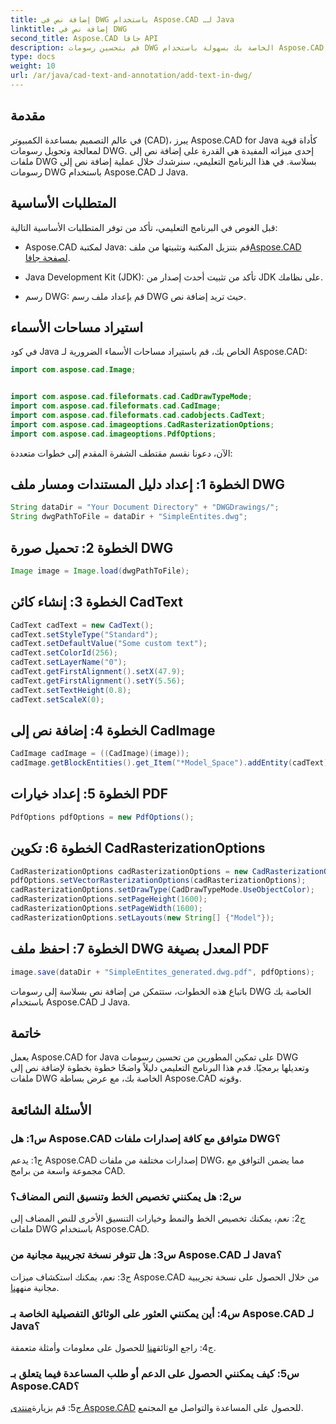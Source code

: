 ```yaml
---
title: إضافة نص في DWG باستخدام Aspose.CAD لـ Java
linktitle: إضافة نص في DWG
second_title: Aspose.CAD جافا API
description: قم بتحسين رسومات DWG الخاصة بك بسهولة باستخدام Aspose.CAD لـ Java. أضف نصًا بسلاسة باستخدام دليلنا المفصّل خطوة بخطوة.
type: docs
weight: 10
url: /ar/java/cad-text-and-annotation/add-text-in-dwg/
---
```

## مقدمة

في عالم التصميم بمساعدة الكمبيوتر (CAD)، يبرز Aspose.CAD for Java كأداة قوية لمعالجة وتحويل رسومات DWG. إحدى ميزاته المفيدة هي القدرة على إضافة نص إلى ملفات DWG بسلاسة. في هذا البرنامج التعليمي، سنرشدك خلال عملية إضافة نص إلى رسومات DWG باستخدام Aspose.CAD لـ Java.

## المتطلبات الأساسية

قبل الغوص في البرنامج التعليمي، تأكد من توفر المتطلبات الأساسية التالية:

-  Aspose.CAD لمكتبة Java: قم بتنزيل المكتبة وتثبيتها من ملف[Aspose.CAD لصفحة جافا](https://releases.aspose.com/cad/java/).

- Java Development Kit (JDK): تأكد من تثبيت أحدث إصدار من JDK على نظامك.

- رسم DWG: قم بإعداد ملف رسم DWG حيث تريد إضافة نص.

## استيراد مساحات الأسماء

في كود Java الخاص بك، قم باستيراد مساحات الأسماء الضرورية لـ Aspose.CAD:

```java
import com.aspose.cad.Image;


import com.aspose.cad.fileformats.cad.CadDrawTypeMode;
import com.aspose.cad.fileformats.cad.CadImage;
import com.aspose.cad.fileformats.cad.cadobjects.CadText;
import com.aspose.cad.imageoptions.CadRasterizationOptions;
import com.aspose.cad.imageoptions.PdfOptions;
```

الآن، دعونا نقسم مقتطف الشفرة المقدم إلى خطوات متعددة:

## الخطوة 1: إعداد دليل المستندات ومسار ملف DWG

```java
String dataDir = "Your Document Directory" + "DWGDrawings/";
String dwgPathToFile = dataDir + "SimpleEntites.dwg";
```

## الخطوة 2: تحميل صورة DWG

```java
Image image = Image.load(dwgPathToFile);
```

## الخطوة 3: إنشاء كائن CadText

```java
CadText cadText = new CadText();
cadText.setStyleType("Standard");
cadText.setDefaultValue("Some custom text");
cadText.setColorId(256);
cadText.setLayerName("0");
cadText.getFirstAlignment().setX(47.9);
cadText.getFirstAlignment().setY(5.56);
cadText.setTextHeight(0.8);
cadText.setScaleX(0);
```

## الخطوة 4: إضافة نص إلى CadImage

```java
CadImage cadImage = ((CadImage)(image));
cadImage.getBlockEntities().get_Item("*Model_Space").addEntity(cadText);
```

## الخطوة 5: إعداد خيارات PDF

```java
PdfOptions pdfOptions = new PdfOptions();
```

## الخطوة 6: تكوين CadRasterizationOptions

```java
CadRasterizationOptions cadRasterizationOptions = new CadRasterizationOptions();
pdfOptions.setVectorRasterizationOptions(cadRasterizationOptions);
cadRasterizationOptions.setDrawType(CadDrawTypeMode.UseObjectColor);
cadRasterizationOptions.setPageHeight(1600);
cadRasterizationOptions.setPageWidth(1600);
cadRasterizationOptions.setLayouts(new String[] {"Model"});
```

## الخطوة 7: احفظ ملف DWG المعدل بصيغة PDF

```java
image.save(dataDir + "SimpleEntites_generated.dwg.pdf", pdfOptions);
```

باتباع هذه الخطوات، ستتمكن من إضافة نص بسلاسة إلى رسومات DWG الخاصة بك باستخدام Aspose.CAD لـ Java.

## خاتمة

يعمل Aspose.CAD for Java على تمكين المطورين من تحسين رسومات DWG وتعديلها برمجيًا. قدم هذا البرنامج التعليمي دليلاً واضحًا خطوة بخطوة لإضافة نص إلى ملفات DWG الخاصة بك، مع عرض بساطة Aspose.CAD وقوته.

## الأسئلة الشائعة

### س1: هل Aspose.CAD متوافق مع كافة إصدارات ملفات DWG؟

ج1: يدعم Aspose.CAD إصدارات مختلفة من ملفات DWG، مما يضمن التوافق مع مجموعة واسعة من برامج CAD.

### س2: هل يمكنني تخصيص الخط وتنسيق النص المضاف؟

ج2: نعم، يمكنك تخصيص الخط والنمط وخيارات التنسيق الأخرى للنص المضاف إلى ملفات DWG باستخدام Aspose.CAD.

### س3: هل تتوفر نسخة تجريبية مجانية من Aspose.CAD لـ Java؟

 ج3: نعم، يمكنك استكشاف ميزات Aspose.CAD من خلال الحصول على نسخة تجريبية مجانية منه[هنا](https://releases.aspose.com/).

### س4: أين يمكنني العثور على الوثائق التفصيلية الخاصة بـ Aspose.CAD لـ Java؟

 ج4: راجع الوثائق[هنا](https://reference.aspose.com/cad/java/) للحصول على معلومات وأمثلة متعمقة.

### س5: كيف يمكنني الحصول على الدعم أو طلب المساعدة فيما يتعلق بـ Aspose.CAD؟

ج5: قم بزيارة[منتدى Aspose.CAD](https://forum.aspose.com/c/cad/19) للحصول على المساعدة والتواصل مع المجتمع.